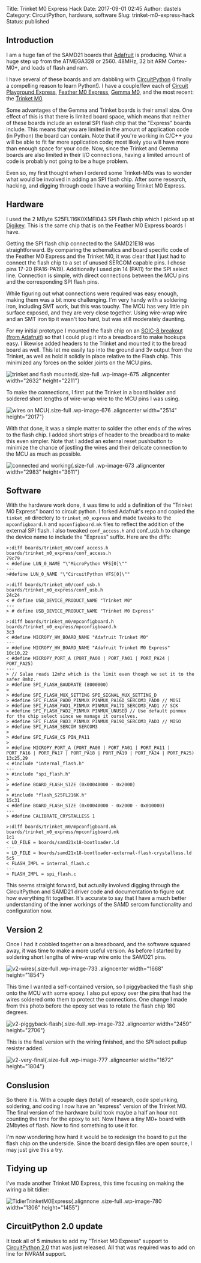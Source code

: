 Title: Trinket M0 Express Hack
Date: 2017-09-01 02:45
Author: dastels
Category: CircuitPython, hardware, software
Slug: trinket-m0-express-hack
Status: published

Introduction
------------

I am a huge fan of the SAMD21 boards that
[Adafruit](https://www.adafruit.com/) is producing. What a huge step up
from the ATMEGA328 or 2560. 48MHz, 32 bit ARM Cortex-M0+, and loads of
flash and ram.

I have several of these boards and am dabbling with
[CircuitPython](https://learn.adafruit.com/micropython-for-samd21/build-firmware?view=all)
(I finally a compelling reason to learn Python!). I have a couple/few
each of [Circuit Playground
Express](https://www.adafruit.com/product/3333), [Feather M0
Express](https://www.adafruit.com/product/3403), [Gemma
M0](https://www.adafruit.com/product/3501), and the most recent: the
[Trinket M0](https://www.adafruit.com/product/3500).

Some advantages of the Gemma and Trinket boards is their small size. One
effect of this is that there is limited board space, which means that
neither of these boards include an exteral SPI flash chip that the
"Express" boards include. This means that you are limited in the amount
of application code (in Python) the board can contain. Note that if
you're working in C/C++ you will be able to fit far more application
code; most likely you will have more than enough space for your code.
Now, since the Trinket and Gemma boards are also limited in their I/O
connections, having a limited amount of code is probably not going to be
a huge problem.

Even so, my first thought when I ordered some Trinket-M0s was to wonder
what would be involved in adding an SPI flash chip. After some research,
hacking, and digging through code I have a working Trinket M0 Express.

Hardware
--------

I used the 2 MByte S25FL116K0XMFI043 SPI Flash chip which I picked up at
[Digikey](https://www.digikey.ca/product-detail/en/cypress-semiconductor-corp/S25FL116K0XMFI043/1274-1124-1-ND/4517143).
This is the same chip that is on the Feather M0 Express boards I have.

Getting the SPI flash chip connected to the SAMD21E18 was
straightforward. By comparing the schematics and board specific code of
the Feather M0 Express and the Trinket M0, it was clear that I just had
to connect the flash chip to a set of unused SERCOM capable pins. I
chose pins 17-20 (PA16-PA19). Additionally I used pin 14 (PA11) for the
SPI select line. Connection is simple, with direct connections between
the MCU pins and the corresponding SPI flash pins.

While figuring out what connections were required was easy enough,
making them was a bit more challenging. I'm very handy with a soldering
iron, including SMT work, but this was touchy. The MCU has very little
pin surface exposed, and they are very close together. Using wire-wrap
wire and an SMT iron tip it wasn't too hard, but was still moderately
daunting.

For my initial prototype I mounted the flash chip on an [SOIC-8 breakout
(from Adafruit)](https://www.adafruit.com/product/1212) so that I could
plug it into a breadboard to make hookups easy. I likewise added headers
to the Trinket and mounted it to the bread board as well. This let me
easily tap into the ground and 3v output from the Trinket, as well as
hold it solidly in place relative to the Flash chip. This minimized any
forces on the solder joints on the MCU pins.

![trinket and flash
mounted](https://daveastels.files.wordpress.com/2017/08/trinket-and-flash-mounted-e1504196631661.jpg){.size-full
.wp-image-675 .aligncenter width="2632" height="2211"}

To make the connections, I first put the Trinket in a board holder and
soldered short lengths of wire-wrap wire to the MCU pins I was using.

![wires on
MCU](https://daveastels.files.wordpress.com/2017/08/wires-on-mcu-e1504196771749.jpg){.size-full
.wp-image-676 .aligncenter width="2514" height="2017"}

With that done, it was a simple matter to solder the other ends of the
wires to the flash chip. I added short strips of header to the
breadboard to make this even simpler. Note that I added an external
reset pushbutton to minimize the chance of jostling the wires and their
delicate connection to the MCU as much as possible.

![connected and
working](https://daveastels.files.wordpress.com/2017/08/connected-and-working-e1504196978187.jpg){.size-full
.wp-image-673 .aligncenter width="2983" height="3611"}

Software
--------

With the hardware work done, it was time to add a definition of the
"Trinket M0 Express" board to circuit python. I forked Adafruit's repo
and copied the `tinket_m0` directory to `trinket_m0_express` and made
tweaks to the `mpconfigboard.h` and `mpconfigboard.mk` files to reflect
the addition of the external SPI flash. I also tweaked `conf_access.h`
and conf\_usb.h to change the device name to include the "Express"
suffix. Here are the diffs:

    >:diff boards/trinket_m0/conf_access.h boards/trinket_m0_express/conf_access.h
    79c79
    < #define LUN_0_NAME "\"MicroPython VFS[0]\""
    --- 
    >#define LUN_0_NAME "\"CircuitPython VFS[0]\""

    >:diff boards/trinket_m0/conf_usb.h boards/trinket_m0_express/conf_usb.h
    24c24
    < # define USB_DEVICE_PRODUCT_NAME "Trinket M0"
    ---
    > # define USB_DEVICE_PRODUCT_NAME "Trinket M0 Express"

    >:diff boards/trinket_m0/mpconfigboard.h boards/trinket_m0_express/mpconfigboard.h
    3c3
    < #define MICROPY_HW_BOARD_NAME "Adafruit Trinket M0"
    ---
    > #define MICROPY_HW_BOARD_NAME "Adafruit Trinket M0 Express"
    10c10,22
    < #define MICROPY_PORT_A (PORT_PA00 | PORT_PA01 | PORT_PA24 | PORT_PA25)
    ---
    > // Salae reads 12mhz which is the limit even though we set it to the safer 8mhz.
    > #define SPI_FLASH_BAUDRATE (8000000)
    >
    > #define SPI_FLASH_MUX_SETTING SPI_SIGNAL_MUX_SETTING_D
    > #define SPI_FLASH_PAD0_PINMUX PINMUX_PA16D_SERCOM3_PAD0 // MOSI
    > #define SPI_FLASH_PAD1_PINMUX PINMUX_PA17D_SERCOM3_PAD1 // SCK
    > #define SPI_FLASH_PAD2_PINMUX PINMUX_UNUSED // Use default pinmux for the chip select since we manage it ourselves.
    > #define SPI_FLASH_PAD3_PINMUX PINMUX_PA19D_SERCOM3_PAD3 // MISO
    > #define SPI_FLASH_SERCOM SERCOM3
    >
    > #define SPI_FLASH_CS PIN_PA11
    >
    > #define MICROPY_PORT_A (PORT_PA00 | PORT_PA01 | PORT_PA11 | PORT_PA16 | PORT_PA17 | PORT_PA18 | PORT_PA19 | PORT_PA24 | PORT_PA25)
    13c25,29
    < #include "internal_flash.h"
    ---
    > #include "spi_flash.h"
    >
    > #define BOARD_FLASH_SIZE (0x00040000 - 0x2000)
    >
    > #include "flash_S25FL216K.h"
    15c31
    < #define BOARD_FLASH_SIZE (0x00040000 - 0x2000 - 0x010000)
    ---
    > #define CALIBRATE_CRYSTALLESS 1

    >:diff boards/trinket_m0/mpconfigboard.mk boards/trinket_m0_express/mpconfigboard.mk
    1c1
    < LD_FILE = boards/samd21x18-bootloader.ld
    ---
    > LD_FILE = boards/samd21x18-bootloader-external-flash-crystalless.ld
    5c5
    < FLASH_IMPL = internal_flash.c
    ---
    > FLASH_IMPL = spi_flash.c

This seems straight forward, but actually involved digging through the
CircuitPython and SAMD21 driver code and documentation to figure out how
everything fit together. It's accurate to say that I have a much better
understanding of the inner workings of the SAMD sercom functionality and
configuration now.

Version 2
---------

Once I had it cobbled together on a breadboard, and the software squared
away, it was time to make a more useful version. As before I started by
soldering short lengths of wire-wrap wire onto the SAMD21 pins.

![v2-wires](https://daveastels.files.wordpress.com/2017/09/v2-wires.jpg){.size-full
.wp-image-733 .aligncenter width="1668" height="1854"}

This time I wanted a self-contained version, so I piggybacked the flash
ship onto the MCU with some epoxy. I also put epoxy over the pins that
had the wires soldered onto them to protect the connections. One change
I made from this photo before the epoxy set was to rotate the flash chip
180 degrees.

![v2-piggyback-flash](https://daveastels.files.wordpress.com/2017/09/v2-piggyback-flash.jpg){.size-full
.wp-image-732 .aligncenter width="2459" height="2706"}

This is the final version with the wiring finished, and the SPI select
pullup resister added.

![v2-very-final](https://daveastels.files.wordpress.com/2017/09/v2-very-final.jpg){.size-full
.wp-image-777 .aligncenter width="1672" height="1804"}

Conslusion
----------

So there it is. With a couple days (total) of research, code spelunking,
soldering, and coding I now have an "express" version of the Trinket M0.
The final version of the hardware build took maybe a half an hour not
counting the time for the epoxy to set. Now I have a tiny M0+ board with
2Mbytes of flash. Now to find something to use it for.

I'm now wondering how hard it would be to redesign the board to put the
flash chip on the underside. Since the board design files are open
source, I may just give this a try.

Tidying up
----------

I've made another Trinket M0 Express, this time focusing on making the
wiring a bit tidier:

![TidierTrinketM0Express](https://daveastels.files.wordpress.com/2017/09/tidiertrinketm0express.jpg){.alignnone
.size-full .wp-image-780 width="1306" height="1455"}

CircuitPython 2.0 update
------------------------

It took all of 5 minutes to add my "Trinket M0 Express" support to
[CircuitPython
2.0](https://blog.adafruit.com/2017/09/12/circuitpython-2-0-0/) that was
just released. All that was required was to add on line for NVRAM
support.

